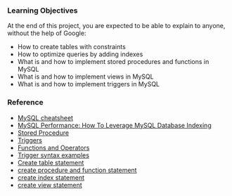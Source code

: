 ### Learning Objectives
At the end of this project, you are expected to be able to explain to anyone, without the help of Google:

- How to create tables with constraints
- How to optimize queries by adding indexes
- What is and how to implement stored procedures and functions in MySQL
- What is and how to implement views in MySQL
- What is and how to implement triggers in MySQL

### Reference
- [MySQL cheatsheet](https://devhints.io/mysql)
- [MySQL Performance: How To Leverage MySQL Database Indexing](https://www.liquidweb.com/kb/mysql-optimization-how-to-leverage-mysql-database-indexing/)
- [Stored Procedure](https://www.w3resource.com/mysql/mysql-procedure.php)
- [Triggers](https://www.w3resource.com/mysql/mysql-triggers.php)
- [Functions and Operators](https://dev.mysql.com/doc/refman/5.7/en/functions.html)
- [Trigger syntax examples](https://dev.mysql.com/doc/refman/5.7/en/trigger-syntax.html)
- [Create table statement](https://dev.mysql.com/doc/refman/5.7/en/create-table.html)
- [create procedure and function statement](https://dev.mysql.com/doc/refman/5.7/en/create-procedure.html)
- [create index statement](https://dev.mysql.com/doc/refman/5.7/en/create-index.html)
- [create view statement](https://dev.mysql.com/doc/refman/5.7/en/create-view.html)